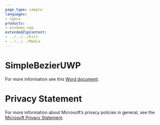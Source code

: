 ```yaml
---
page_type: sample
languages:
- cppcx
products:
- windows-uwp
extendedZipContent:
- ../../../Kits
- ../../../Media
---
```

# SimpleBezierUWP
For more information see this [Word document](Readme.docx).
# Privacy Statement
For more information about Microsoft’s privacy policies in general, see the [Microsoft Privacy Statement](https://privacy.microsoft.com/en-us/privacystatement/).
